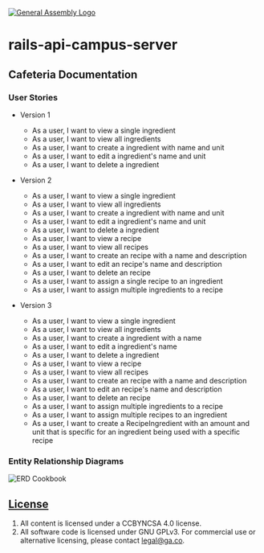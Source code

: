 [![General Assembly Logo](https://camo.githubusercontent.com/1a91b05b8f4d44b5bbfb83abac2b0996d8e26c92/687474703a2f2f692e696d6775722e636f6d2f6b6538555354712e706e67)](https://generalassemb.ly/education/web-development-immersive)

# rails-api-campus-server

## Cafeteria Documentation

### User Stories

- Version 1
  - As a user, I want to view a single ingredient
  - As a user, I want to view all ingredients
  - As a user, I want to create a ingredient with name and unit
  - As a user, I want to edit a ingredient's name and unit
  - As a user, I want to delete a ingredient

- Version 2
  - As a user, I want to view a single ingredient
  - As a user, I want to view all ingredients
  - As a user, I want to create a ingredient with name and unit
  - As a user, I want to edit a ingredient's name and unit
  - As a user, I want to delete a ingredient
  - As a user, I want to view a recipe
  - As a user, I want to view all recipes
  - As a user, I want to create an recipe with a name and description
  - As a user, I want to edit an recipe's name and description
  - As a user, I want to delete an recipe
  - As a user, I want to assign a single recipe to an ingredient
  - As a user, I want to assign multiple ingredients to a recipe

- Version 3
  - As a user, I want to view a single ingredient
  - As a user, I want to view all ingredients
  - As a user, I want to create a ingredient with a name
  - As a user, I want to edit a ingredient's name
  - As a user, I want to delete a ingredient
  - As a user, I want to view a recipe
  - As a user, I want to view all recipes
  - As a user, I want to create an recipe with a name and description
  - As a user, I want to edit an recipe's name and description
  - As a user, I want to delete an recipe
  - As a user, I want to assign multiple ingredients to a recipe
  - As a user, I want to assign multiple recipes to an ingredient
  - As a user, I want to create a RecipeIngredient with an amount and unit that
    is specific for an ingredient being used with a specific recipe

### Entity Relationship Diagrams

![ERD Cookbook](https://git.generalassemb.ly/storage/user/3667/files/3c4edcb2-ce2e-11e7-9867-9b6d7544d621)

## [License](LICENSE)

1. All content is licensed under a CC­BY­NC­SA 4.0 license.
1. All software code is licensed under GNU GPLv3. For commercial use or
    alternative licensing, please contact legal@ga.co.
